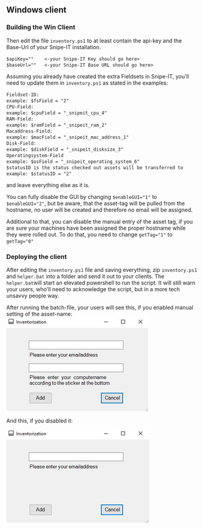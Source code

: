 ## Windows client

### Building the Win Client

Then edit the file `inventory.ps1` to at least contain the api-key and the Base-Url of your Snipe-IT installation.
```
$apiKey=""    <-your Snipe-IT Key should go here>
$baseUrl=""   <-your Snipe-IT Base URL should go here>
```

Assuming you already have created the extra Fieldsets in Snipe-IT, you'll need to update them in `inventory.ps1` as stated in the examples:
```
Fieldset-ID:										
example: $fsField = "2"							
CPU-Field:										
example: $cpuField = "_snipeit_cpu_4"				
RAM-Field:										
example: $ramField = "_snipeit_ram_2"				
Macaddress-Field:									
example: $macField = "_snipeit_mac_address_1"		
Disk-Field:										
example: $diskField = "_snipeit_disksize_3"		
Operatingsystem-Field								
example: $osField = "_snipeit_operating_system_6"	
$statusID is the status checked out assets will be transferred to		
example: $statusID = "2"								
```
and leave everything else as it is. 

You can fully disable the GUI by changing `$enableGUI="1"` to `$enableGUI="2"`, but be aware, that the asset-tag will be pulled from the hostname, no user will be created and therefore no email will be assigned.

Additional to that, you can disable the manual entry of the asset tag, if you are sure your machines have been assigned the proper hostname while they were rolled out. To do that, you need to change `getTag="1"` to `getTag="0"`

### Deploying the client

After editing the `inventory.ps1` file and saving everything, zip `inventory.ps1` and `helper.bat` into a folder and send it out to your clients. The `helper.bat`will start an elevated powershell to run the script. It will still warn your users, who'll need to acknowledge the script, but in a more tech unsavvy people way.

After running the batch-file, your users will see this, if you enabled manual setting of the asset-name:
![Snipe-IT asset manual](../../img/winclient-asset.JPG)

And this, if you disabled it:

![Snipe-IT asset auto](../../img/winclient-no-asset.JPG)

